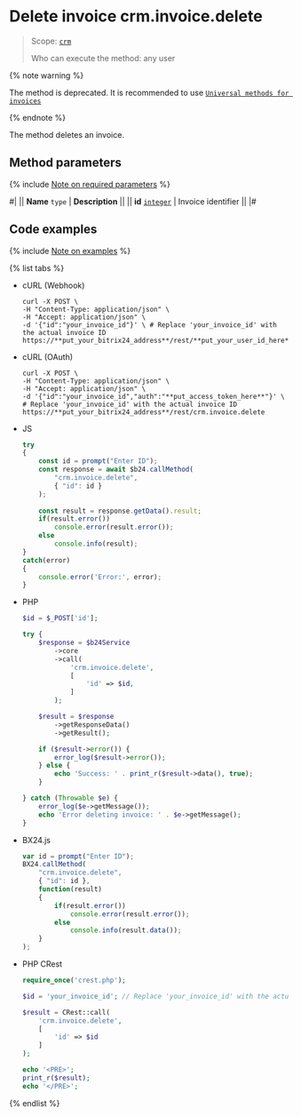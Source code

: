 # Delete invoice crm.invoice.delete

> Scope: [`crm`](../../../scopes/permissions.md)
>
> Who can execute the method: any user

{% note warning %}

The method is deprecated. It is recommended to use [`Universal methods for invoices`](../../universal/invoice.md)

{% endnote %}

The method deletes an invoice.

## Method parameters

{% include [Note on required parameters](../../../../_includes/required.md) %}

#|
|| **Name**
`type` | **Description** ||
|| **id**
[`integer`](../../../data-types.md) | Invoice identifier ||
|#

## Code examples

{% include [Note on examples](../../../../_includes/examples.md) %}

{% list tabs %}

- cURL (Webhook)

    ```http
    curl -X POST \
    -H "Content-Type: application/json" \
    -H "Accept: application/json" \
    -d '{"id":"your_invoice_id"}' \ # Replace 'your_invoice_id' with the actual invoice ID
    https://**put_your_bitrix24_address**/rest/**put_your_user_id_here**/**put_your_webhook_here**/crm.invoice.delete
    ```

- cURL (OAuth)

    ```http
    curl -X POST \
    -H "Content-Type: application/json" \
    -H "Accept: application/json" \
    -d '{"id":"your_invoice_id","auth":"**put_access_token_here**"}' \ # Replace 'your_invoice_id' with the actual invoice ID
    https://**put_your_bitrix24_address**/rest/crm.invoice.delete
    ```

- JS

    ```js
    try
    {
    	const id = prompt("Enter ID");
    	const response = await $b24.callMethod(
    		"crm.invoice.delete",
    		{ "id": id }
    	);
    	
    	const result = response.getData().result;
    	if(result.error())
    		console.error(result.error());
    	else
    		console.info(result);
    }
    catch(error)
    {
    	console.error('Error:', error);
    }
    ```

- PHP

    ```php
    $id = $_POST['id'];
    
    try {
        $response = $b24Service
            ->core
            ->call(
                'crm.invoice.delete',
                [
                    'id' => $id,
                ]
            );
    
        $result = $response
            ->getResponseData()
            ->getResult();
    
        if ($result->error()) {
            error_log($result->error());
        } else {
            echo 'Success: ' . print_r($result->data(), true);
        }
    
    } catch (Throwable $e) {
        error_log($e->getMessage());
        echo 'Error deleting invoice: ' . $e->getMessage();
    }
    ```

- BX24.js

    ```js
    var id = prompt("Enter ID");
    BX24.callMethod(
        "crm.invoice.delete",
        { "id": id },
        function(result)
        {
            if(result.error())
                console.error(result.error());
            else
                console.info(result.data());
        }
    );
    ```

- PHP CRest

    ```php
    require_once('crest.php');

    $id = 'your_invoice_id'; // Replace 'your_invoice_id' with the actual invoice ID

    $result = CRest::call(
        'crm.invoice.delete',
        [
            'id' => $id
        ]
    );

    echo '<PRE>';
    print_r($result);
    echo '</PRE>';
    ```

{% endlist %}